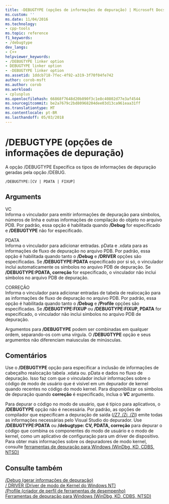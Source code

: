 ```yaml
---
title: -DEBUGTYPE (opções de informações de depuração) | Microsoft Docs
ms.custom: ''
ms.date: 11/04/2016
ms.technology:
- cpp-tools
ms.topic: reference
f1_keywords:
- /debugtype
dev_langs:
- C++
helpviewer_keywords:
- /DEBUGTYPE linker option
- DEBUGTYPE linker option
- -DEBUGTYPE linker option
ms.assetid: 1ddcb718-7fec-4f92-a319-3f70f04fe742
author: corob-msft
ms.author: corob
ms.workload:
- cplusplus
ms.openlocfilehash: 66868f7648d20b890f3c1e8c40802d77e3af4544
ms.sourcegitcommit: be2a7679c2bd80968204dee03d13ca961eaa31ff
ms.translationtype: MT
ms.contentlocale: pt-BR
ms.lasthandoff: 05/03/2018
---
```

# <a name="debugtype-debug-info-options"></a>/DEBUGTYPE (opções de informações de depuração)
A opção /DEBUGTYPE Especifica os tipos de informações de depuração geradas pela opção /DEBUG.  
  
```  
/DEBUGTYPE:[CV | PDATA | FIXUP]  
```  
  
## <a name="arguments"></a>Arguments  
 VC  
 Informa o vinculador para emitir informações de depuração para símbolos, números de linha e outras informações de compilação do objeto no arquivo PDB. Por padrão, essa opção é habilitada quando **/Debug** for especificado e **/DEBUGTYPE** não for especificado.  
  
 PDATA  
 Informa o vinculador para adicionar entradas. pData e .xdata para as informações de fluxo de depuração no arquivo PDB. Por padrão, essa opção é habilitada quando tanto o **/Debug** e **/DRIVER** opções são especificadas. Se **/DEBUGTYPE:PDATA** especificado por si só, o vinculador inclui automaticamente os símbolos no arquivo PDB de depuração. Se **/DEBUGTYPE:PDATA, correção** for especificado, o vinculador não inclui símbolos no arquivo PDB de depuração.  
  
 CORREÇÃO  
 Informa o vinculador para adicionar entradas de tabela de realocação para as informações de fluxo de depuração no arquivo PDB. Por padrão, essa opção é habilitada quando tanto o **/Debug** e **/Profile** opções são especificadas. Se **/DEBUGTYPE:FIXUP** ou **/DEBUGTYPE:FIXUP, PDATA** for especificado, o vinculador não inclui símbolos no arquivo PDB de depuração.  
  
 Argumentos para **/DEBUGTYPE** podem ser combinadas em qualquer ordem, separando-os com uma vírgula. O **/DEBUGTYPE** opção e seus argumentos não diferenciam maiusculas de minúsculas.  
  
## <a name="remarks"></a>Comentários  
 Use o **/DEBUGTYPE** opção para especificar a inclusão de informações de cabeçalho realocação tabela .xdata ou. pData e dados no fluxo de depuração. Isso faz com que o vinculador incluir informações sobre o código de modo de usuário que é visível em um depurador de kernel quando recentes no código do modo kernel. Para disponibilizar os símbolos de depuração quando **correção** é especificado, inclua o **VC** argumento.  
  
 Para depurar o código no modo de usuário, que é típico para aplicativos, o **/DEBUGTYPE** opção não é necessária. Por padrão, as opções de compilador que especificam a depuração de saída ([/Z7, /Zi, /ZI](../../build/reference/z7-zi-zi-debug-information-format.md)) emite todas as informações necessárias pelo Visual Studio do depurador. Use **/DEBUGTYPE:PDATA** ou **/debugtype: CV, PDATA, correção** para depurar o código que combina os componentes do modo de usuário e o modo de kernel, como um aplicativo de configuração para um driver de dispositivo. Para obter mais informações sobre os depuradores de modo kernel, consulte [ferramentas de depuração para Windows (WinDbg, KD, CDBS, NTSD)](http://go.microsoft.com/fwlink/p?LinkID=285651)  
  
## <a name="see-also"></a>Consulte também  
 [/Debug (gerar informações de depuração)](../../build/reference/debug-generate-debug-info.md)   
 [/ DRIVER (Driver de modo de Kernel do Windows NT)](../../build/reference/driver-windows-nt-kernel-mode-driver.md)   
 [/Profile (criador de perfil de ferramentas de desempenho)](../../build/reference/profile-performance-tools-profiler.md)   
 [Ferramentas de depuração para Windows (WinDbg, KD, CDBS, NTSD)](http://go.microsoft.com/fwlink/p?LinkID=285651)